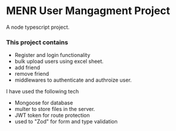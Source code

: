 # MENR User Mangagment Project
A node typescript project.
### This project contains
- Register and login functionality
- bulk upload users using excel sheet.
- add friend
- remove friend
- middlewares to authenticate and authroize user.

I have used the following tech
- Mongoose for database
- multer to store files in the server.
- JWT token for route protection
- used to "Zod" for form and type validation
  

